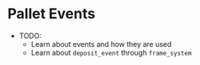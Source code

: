# Pallet Events

- TODO:
	- Learn about events and how they are used
	- Learn about `deposit_event` through `frame_system`

